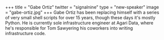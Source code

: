 +++
title = "Gabe Ortiz"
twitter = "signalnine"
type = "new-speaker"
image = "gabe-ortiz.jpg"
+++
Gabe Ortiz has been replacing himself with a series of very small shell scripts for over 15 years, though these days it's mostly Python. He is currently sole infrastructure engineer at Agari Data, where he's responsible for Tom Sawyering his coworkers into writing infrastructure code.